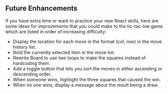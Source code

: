 ## Future Enhancements

If you have extra time or want to practice your new React skills, here are some ideas for improvements that you could make to the tic-tac-toe game which are listed in order of increasing difficulty:

* Display the location for each move in the format (col, row) in the move history list.
* Bold the currently selected item in the move list.
* Rewrite Board to use two loops to make the squares instead of hardcoding them.
* Add a toggle button that lets you sort the moves in either ascending or descending order.
* When someone wins, highlight the three squares that caused the win.
* When no one wins, display a message about the result being a draw.
